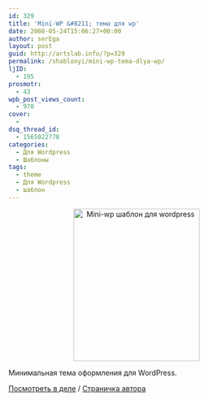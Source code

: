 ```yaml
---
id: 329
title: 'Mini-WP &#8211; тема для wp'
date: 2008-05-24T15:06:27+00:00
author: serEga
layout: post
guid: http://artslab.info/?p=329
permalink: /shablonyi/mini-wp-tema-dlya-wp/
ljID:
  - 195
prosmotr:
  - 43
wpb_post_views_count:
  - 970
cover:
  - 
dsq_thread_id:
  - 1565022778
categories:
  - Для Wordpress
  - Шаблоны
tags:
  - theme
  - Для Wordpress
  - шаблон
---
```

<p style="text-align: center;">
  <a class="lightview" href="http://artslab.info/wp-content/uploads/mini-wp.jpg"><img class="alignnone size-medium wp-image-330" title="mini-wp" src="http://artslab.info/wp-content/uploads/mini-wp-248x300.jpg" alt="Mini-wp шаблон для wordpress" width="248" height="300" srcset="http://img.artslab.info/mini-wp-248x300.jpg 248w, http://img.artslab.info/mini-wp.jpg 400w" sizes="(max-width: 248px) 100vw, 248px" /></a>
</p>

Минимальная тема оформления для WordPress.

<a href="http://frozr.com/custo/" target="_blank">Посмотреть в деле</a> / <a href="http://frozr.com/wordpress/mini-wp-free-wordpress-theme/" target="_blank">Страничка автора</a>